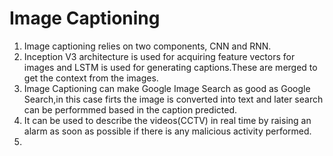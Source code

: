 # Image Captioning
1. Image captioning relies on two components, CNN and RNN.
2. Inception V3 architecture is used for acquiring feature vectors for images and LSTM is
used for generating captions.These are merged to get the context from the images.
3. Image Captioning can make Google Image Search as good as Google Search,in this case firts the image is converted into text and later search can be performmed based in the caption predicted. 
4. It can be used to describe the videos(CCTV) in real time by raising an alarm as soon as possible if there is any malicious activity performed.
5. 


